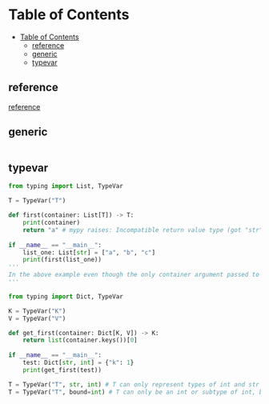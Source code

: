 # Table of Contents
- [Table of Contents](#table-of-contents)
  - [reference](#reference)
  - [generic](#generic)
  - [typevar](#typevar)

## reference
[reference](https://medium.com/@steveYeah/using-generics-in-python-99010e5056eb)

## generic
```python

```

## typevar
```python
from typing import List, TypeVar

T = TypeVar("T")

def first(container: List[T]) -> T:
    print(container)
    return "a" # mypy raises: Incompatible return value type (got "str", expected "T")
  
if __name__ == "__main__":
    list_one: List[str] = ["a", "b", "c"]
    print(first(list_one))
'''
In the above example even though the only container argument passed to the function has elements of type str, and we return a str, mypy raises an “Incompatible return value type” error, as it was expecting a return value of generic type T .We only define T as the content type for the container parameter in this function, so the return value must come from the container.
'''
```
```python
from typing import Dict, TypeVar

K = TypeVar("K")
V = TypeVar("V")

def get_first(container: Dict[K, V]) -> K:
    return list(container.keys())[0]
  
if __name__ == "__main__":
    test: Dict[str, int] = {"k": 1}
    print(get_first(test))

T = TypeVar("T", str, int) # T can only represent types of int and str
T = TypeVar("T", bound=int) # T can only be an int or subtype of int, bool is a subtype of int
```